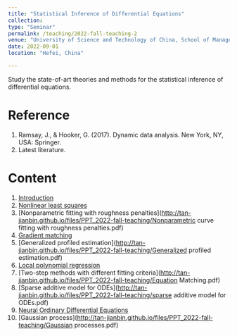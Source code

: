 ```yaml
---
title: "Statistical Inference of Differential Equations"
collection: 
type: "Seminar"
permalink: /teaching/2022-fall-teaching-2
venue: "University of Science and Technology of China, School of Management"
date: 2022-09-01
location: "Hefei, China"

---         
```


Study the state-of-art theories and methods for the statistical inference of differential equations.

Reference
======

1. Ramsay, J., & Hooker, G. (2017). Dynamic data analysis. New York, NY, USA: Springer.
2. Latest literature.

Content 
======

1. [Introduction](http://tan-jianbin.github.io/files/PPT_2022-fall-teaching/Introduction.pdf)
2. [Nonlinear least squares](http://tan-jianbin.github.io/files/PPT_2022-fall-teaching/Nonlinear_Least_Squares.pdf)
3. [Nonparametric fitting with roughness penalties](http://tan-jianbin.github.io/files/PPT_2022-fall-teaching/Nonparametric curve fitting with roughness penalties.pdf)
4. [Gradient matching](http://tan-jianbin.github.io/files/PPT_2022-fall-teaching/Gradient_Matching.pdf)
5. [Generalized profiled estimation](http://tan-jianbin.github.io/files/PPT_2022-fall-teaching/Generalized profiled estimation.pdf)
6. [Local polynomial regression](http://tan-jianbin.github.io/files/PPT_2022-fall-teaching/Local_Polynomial.pdf)
7. [Two-step methods with different fitting criteria](http://tan-jianbin.github.io/files/PPT_2022-fall-teaching/Equation Matching.pdf)
8. [Sparse additive model for ODEs](http://tan-jianbin.github.io/files/PPT_2022-fall-teaching/sparse additive model for ODEs.pdf)
9. [Neural Ordinary Differential Equations](http://tan-jianbin.github.io/files/PPT_2022-fall-teaching/NODE-slides.pdf)
10. [Gaussian process](http://tan-jianbin.github.io/files/PPT_2022-fall-teaching/Gaussian processes.pdf)
